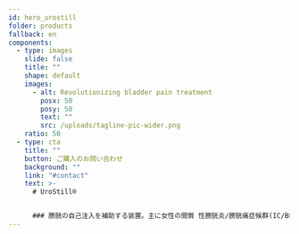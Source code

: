 ```yaml
---
id: hero_urostill
folder: products
fallback: en
components:
  - type: images
    slide: false
    title: ""
    shape: default
    images:
      - alt: Revolutionizing bladder pain treatment
        posx: 50
        posy: 50
        text: ""
        src: /uploads/tagline-pic-wider.png
    ratio: 50
  - type: cta
    title: ""
    button: ご購入のお問い合わせ
    background: ""
    link: "#contact"
    text: >-
      # UroStill®


      ### 膀胱の自己注入を補助する装置。主に女性の間質 性膀胱炎/膀胱痛症候群(IC/BPS)患者向けに開発 されました。UroStill®は UroDapter®も含みます
---
```


